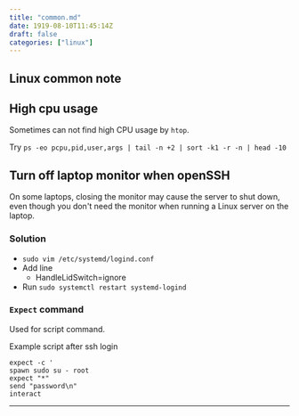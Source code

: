 ```yaml
---
title: "common.md"
date: 1919-08-10T11:45:14Z
draft: false
categories: ["linux"]
---
```



## Linux common note

## High cpu usage

Sometimes can not find high CPU usage by `htop`.

Try `ps -eo pcpu,pid,user,args | tail -n +2 | sort -k1 -r -n | head -10`

## Turn off laptop monitor when openSSH

On some laptops, closing the monitor may cause the server to shut down, even though you don't need the monitor when running a Linux server on the laptop.

### Solution

* `sudo vim /etc/systemd/logind.conf`
* Add line
    * HandleLidSwitch=ignore
* Run `sudo systemctl restart systemd-logind`

### `Expect` command

Used for script command.

Example script after ssh login
```shell
expect -c '
spawn sudo su - root
expect "*"
send "password\n"
interact
```

---

